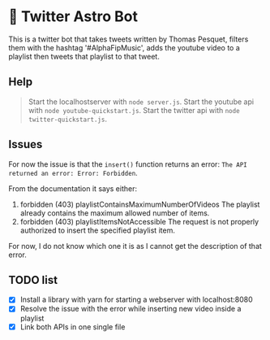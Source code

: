 # :robot: Twitter Astro Bot

This is a twitter bot that takes tweets written by Thomas Pesquet, filters them with the hashtag '#AlphaFipMusic', adds the youtube video to a playlist then tweets that playlist to that tweet.

## Help

> Start the localhostserver with `node server.js`.
> Start the youtube api with `node youtube-quickstart.js`.
> Start the twitter api with `node twitter-quickstart.js`.

## Issues

For now the issue is that the `insert()` function returns an error: `The API returned an error: Error: Forbidden`.

From the documentation it says either:

1. forbidden (403) 	playlistContainsMaximumNumberOfVideos 	The playlist already contains the maximum allowed number of items.
2. forbidden (403) 	playlistItemsNotAccessible 	The request is not properly authorized to insert the specified playlist item.

For now, I do not know which one it is as I cannot get the description of that error.

## TODO list

- [x] Install a library with yarn for starting a webserver with localhost:8080
- [x] Resolve the issue with the error while inserting new video inside a playlist
- [x] Link both APIs in one single file
